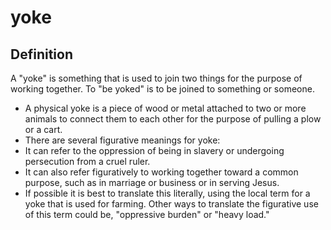 # yoke

## Definition

A "yoke" is something that is used to join two things for the purpose of working together. To "be yoked" is to be joined to something or someone.

* A physical yoke is a piece of wood or metal attached to two or more animals to connect them to each other for the purpose of pulling a plow or a cart.
* There are several figurative meanings for yoke:
* It can refer to the oppression of being in slavery or undergoing persecution from a cruel ruler.
* It can also refer figuratively to working together toward a common purpose, such as in marriage or business or in serving Jesus.
* If possible it is best to translate this literally, using the local term for a yoke that is used for farming. Other ways to translate the figurative use of this term could be, "oppressive burden" or "heavy load."